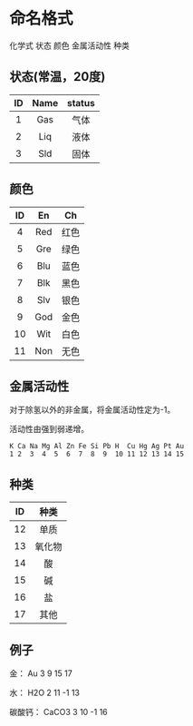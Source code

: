 # 命名格式

化学式 状态 颜色 金属活动性 种类

## 状态(常温，20度)

|ID|Name|status|
|:-:|:-:|:-:|
|1|Gas|气体|
|2|Liq|液体|
|3|Sld|固体|

## 颜色

|ID|En|Ch|
|:-:|:-:|:-:|
|4|Red|红色|
|5|Gre|绿色|
|6|Blu|蓝色|
|7|Blk|黑色|
|8|Slv|银色|
|9|God|金色|
|10|Wit|白色|
|11|Non|无色|

## 金属活动性

对于除氢以外的非金属，将金属活动性定为-1。

活动性由强到弱递增。

```
K Ca Na Mg Al Zn Fe Si Pb H  Cu Hg Ag Pt Au
1 2  3  4  5  6  7  8  9  10 11 12 13 14 15
```

## 种类

|  ID  |  种类  |
| :--: | :----: |
|  12  |  单质  |
|  13  | 氧化物 |
|  14  |   酸   |
|  15  |   碱   |
|  16  |   盐   |
|  17  |  其他  |



## 例子

金：		Au 3 9 15 17

水：		H2O 2 11 -1 13

碳酸钙：	CaCO3 3 10 -1 16

